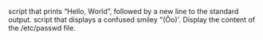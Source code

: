 script that prints “Hello, World”, followed by a new line to the standard output.
script that displays a confused smiley "(Ôo)'.
Display the content of the /etc/passwd file.
